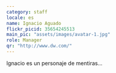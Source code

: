 ```yaml
---
category: staff
locale: es
name: Ignacio Aguado
flickr_picid: 35654245513
main_pic: "assets/images/avatar-1.jpg"
role: Manager
qr: "http://www.dw.com/"
---
```


Ignacio es un personaje de mentiras...
